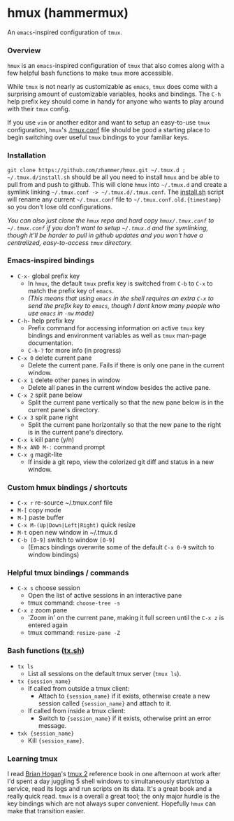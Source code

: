 # hmux (hammermux)
An ```emacs```-inspired configuration of ```tmux```.

### Overview
```hmux``` is an ```emacs```-inspired configuration of ```tmux``` that also comes along with a few helpful bash functions to make ```tmux``` more accessible.

While ```tmux``` is not nearly as customizable as ```emacs```, ```tmux``` does come with a surprising amount of customizable variables, hooks and bindings. The ```C-h``` help prefix key should come in handy for anyone who wants to play around with their ```tmux``` config.

If you use ```vim``` or another editor and want to setup an easy-to-use ```tmux``` configuration, ```hmux```'s [.tmux.conf](.tmux.conf) file should be good a starting place to begin switching over useful ```tmux``` bindings to your familiar keys.

### Installation
```git clone https://github.com/zhammer/hmux.git ~/.tmux.d ; ~/.tmux.d/install.sh``` should be all you need to install ```hmux``` and be able to pull from and push to github. This will clone ```hmux``` into ```~/.tmux.d``` and create a symlink linking ```~/.tmux.conf -> ~/.tmux.d/.tmux.conf```. The [install.sh](install.sh) script will rename any current ```~/.tmux.conf``` file to ```~/.tmux.conf.old.{timestamp}``` so you don't lose old configurations.

*You can also just clone the ```hmux``` repo and hard copy ```hmux/.tmux.conf``` to ```~/.tmux.conf``` if you don't want to setup ```~/.tmux.d``` and the symlinking, though it'll be harder to pull in github updates and you won't have a centralized, easy-to-access ```tmux``` directory.*

### Emacs-inspired bindings
* ```C-x-``` global prefix key
    * In ```hmux```, the default ```tmux``` prefix key is switched from ```C-b``` to ```C-x``` to match the prefix key of ```emacs```.
    * *(This means that using ```emacs``` in the shell requires an extra ```C-x``` to send the prefix key to ```emacs```, though I dont know many people who use ```emacs``` in ```-nw``` mode)*
* ```C-h-``` help prefix key
    * Prefix command for accessing information on active ```tmux``` key bindings and environment variables as well as ```tmux``` man-page documentation.
    * ```C-h-?``` for more info (in progress)
* ```C-x 0``` delete current pane
    * Delete the current pane. Fails if there is only one pane in the current window.
* ```C-x 1``` delete other panes in window
    * Delete all panes in the current window besides the active pane.
* ```C-x 2``` split pane below
    * Split the current pane vertically so that the new pane below is in the current pane's directory.
* ```C-x 3``` split pane right
    * Split the current pane horizontally so that the new pane to the right is in the current pane's directory.
* ```C-x k``` kill pane (y/n)
* ```M-x AND M-:``` command prompt
* ```C-x g``` magit-lite
    * If inside a git repo, view the colorized git diff and status in a new window.

### Custom hmux bindings / shortcuts
* ```C-x r``` re-source ~/.tmux.conf file
* ```M-[``` copy mode
* ```M-]``` paste buffer
* ```C-x M-(Up|Down|Left|Right)``` quick resize
* ```M-t``` open new window in ~/.tmux.d
* ```C-b [0-9]``` switch to window ```[0-9]```
    * (Emacs bindings overwrite some of the default ```C-x 0-9``` switch to window bindings)

### Helpful tmux bindings / commands
* ```C-x s``` choose session
    * Open the list of active sessions in an interactive pane
    * tmux command: ```choose-tree -s```
* ```C-x z``` zoom pane
    * 'Zoom in' on the current pane, making it full screen until the ```C-x z``` is entered again
    * tmux command: ```resize-pane -Z```

### Bash functions ([tx.sh](tx.sh))
* ```tx ls```
    * List all sessions on the default tmux server (```tmux ls```).
* ```tx {session_name}```
    * If called from outside a tmux client:
         * Attach to ```{session_name}``` if it exists, otherwise create a new session called ```{session_name}``` and attach to it.
    * If called from inside a tmux client:
         * Switch to ```{session_name}``` if it exists, otherwise print an error message.
* ```txk {session_name}```
    * Kill ```{session_name}```.

    
### Learning tmux
I read [Brian Hogan](https://github.com/napcs)'s [tmux 2](https://pragprog.com/book/bhtmux2/tmux-2) reference book in one afternoon at work after I'd spent a day juggling 5 shell windows to simultaneously start/stop a service, read its logs and run scripts on its data. It's a great book and a really quick read.
```tmux``` is a overall a great tool; the only major hurdle is the key bindings which are not always super convenient. Hopefully ```hmux``` can make that transition easier.
